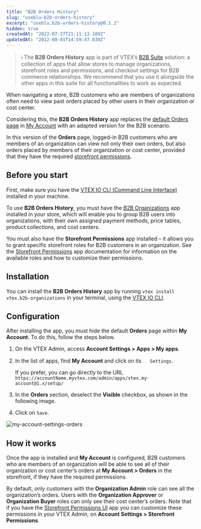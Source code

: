 ```yaml
---
title: "B2B Orders History"
slug: "useblu-b2b-orders-history"
excerpt: "useblu.b2b-orders-history@0.1.2"
hidden: true
createdAt: "2022-07-27T21:11:13.109Z"
updatedAt: "2022-08-01T14:59:47.030Z"
---
```

> ℹ The **B2B Orders History** app is part of VTEX’s [B2B Suite](https://developers.vtex.com/vtex-developer-docs/docs/vtex-b2b-suite) solution: a collection of apps that allow stores to manage organizations, storefront roles and permissions, and checkout settings for B2B commerce relationships. We recommend that you use it alongside the other apps in this suite for all functionalities to work as expected.


When navigating a store, B2B customers who are members of organizations often need to view past orders placed by other users in their organization or cost center.

Considering this, the **B2B Orders History** app replaces the [default Orders page](https://help.vtex.com/en/tutorial/how-my-account-works--2BQ3GiqhqGJTXsWVuio3Xh#orders) in [My Account](https://help.vtex.com/en/tutorial/how-my-account-works--2BQ3GiqhqGJTXsWVuio3Xh) with an adapted version for the B2B scenario.

In this version of the **Orders** page, logged-in B2B customers who are members of an organization can view not only their own orders, but also orders placed by members of their organization or cost center, provided that they have the required [storefront permissions](https://developers.vtex.com/vtex-developer-docs/docs/vtex-storefront-permissions).


## Before you start

First, make sure you have the [VTEX IO CLI (Command Line Interface)](https://developers.vtex.com/vtex-developer-docs/docs/vtex-io-documentation-vtex-io-cli-install) installed in your machine.

To use **B2B Orders History**, you must have the [B2B Organizations](https://developers.vtex.com/vtex-developer-docs/docs/vtex-b2b-organizations) app installed in your store, which will enable you to group B2B users into organizations, with their own assigned payment methods, price tables, product collections, and cost centers. 

You must also have the **Storefront Permissions** app installed – it allows you to grant specific storefront roles for B2B customers in an organization. See the [Storefront Permissions](https://developers.vtex.com/vtex-developer-docs/docs/vtex-storefront-permissions) app documentation for information on the available roles and how to customize their permissions.


## Installation

You can install the **B2B Orders History** app by running `vtex install vtex.b2b-organizations` in your terminal, using the [VTEX IO CLI](https://developers.vtex.com/vtex-developer-docs/docs/vtex-io-documentation-vtex-io-cli-installation-and-command-reference).


## Configuration

After installing the app, you must hide the default **Orders** page within **My Account**. To do this, follow the steps below.



1. On the VTEX Admin, access **Account Settings > Apps > My apps**.
2. In the list of apps, find **My Account** and click on its <img src="https://user-images.githubusercontent.com/77292838/160175751-b3803ff1-41f1-46d2-981a-b57693c03f79.png" width="15" alt-text="gear-icon"/> `Settings`.

    If you prefer, you can go directly to the URL `https://accountName.myvtex.com/admin/apps/vtex.my-account@1.x/setup/`

3. In the **Orders** section, deselect the **Visible** checkbox, as shown in the following image.
4. Click on `Save`.

![my-account-settings-orders](https://user-images.githubusercontent.com/77292838/160175754-67874b5b-e1e1-4baa-9209-6b6a35c024f8.png)



## How it works

Once the app is installed and **My Account** is configured, B2B customers who are members of an organization will be able to see all of their organization or cost center’s orders at **My Account > Orders** in the storefront, if they have the required permissions.

By default, only customers with the **Organization Admin** role can see all the organization’s orders. Users with the **Organization Approver** or **Organization Buyer** roles can only see their cost center’s orders. Note that if you have the [Storefront Permissions UI](https://developers.vtex.com/vtex-developer-docs/docs/vtex-storefront-permissions-ui) app you can customize these permissions in your VTEX Admin, on **Account Settings > Storefront Permissions**.